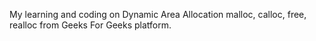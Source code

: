 My learning and coding on Dynamic Area Allocation malloc, calloc, free, realloc from Geeks For Geeks platform.
